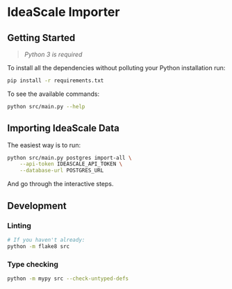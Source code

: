 IdeaScale Importer
===

## Getting Started

> *Python 3 is required*

To install all the dependencies without polluting your Python installation run:

```sh
pip install -r requirements.txt
```

To see the available commands:

```sh
python src/main.py --help
```

## Importing IdeaScale Data

The easiest way is to run:

```sh
python src/main.py postgres import-all \
    --api-token IDEASCALE_API_TOKEN \
    --database-url POSTGRES_URL
```

And go through the interactive steps.

## Development

### Linting

```sh
# If you haven't already:
python -m flake8 src
```

### Type checking

```sh
python -m mypy src --check-untyped-defs
```
